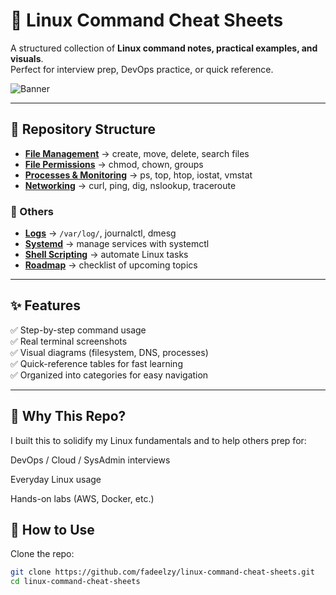 # 🐧 Linux Command Cheat Sheets  

A structured collection of **Linux command notes, practical examples, and visuals**.  
Perfect for interview prep, DevOps practice, or quick reference.  

![Banner](assets/banner.png)

---

## 📂 Repository Structure
- **[File Management](./file-management/commands.md)** → create, move, delete, search files  
- **[File Permissions](./file-permissions/commands.md)** → chmod, chown, groups  
- **[Processes & Monitoring](./processes-monitoring/commands.md)** → ps, top, htop, iostat, vmstat  
- **[Networking](./networking/commands.md)** → curl, ping, dig, nslookup, traceroute  

### 🔮 Others
- **[Logs](./future-plans/logs/commands.md)** → `/var/log/`, journalctl, dmesg  
- **[Systemd](./future-plans/systemd/commands.md)** → manage services with systemctl  
- **[Shell Scripting](./future-plans/shell-scripting/examples.sh)** → automate Linux tasks  
- **[Roadmap](./future-plans/roadmap.md)** → checklist of upcoming topics  

---

## ✨ Features
✅ Step-by-step command usage  
✅ Real terminal screenshots  
✅ Visual diagrams (filesystem, DNS, processes)  
✅ Quick-reference tables for fast learning  
✅ Organized into categories for easy navigation  

---


## 🎯 Why This Repo?

I built this to solidify my Linux fundamentals and to help others prep for:

DevOps / Cloud / SysAdmin interviews

Everyday Linux usage

Hands-on labs (AWS, Docker, etc.)

## 🚀 How to Use
Clone the repo:
```bash
git clone https://github.com/fadeelzy/linux-command-cheat-sheets.git
cd linux-command-cheat-sheets

